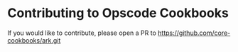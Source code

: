 # Contributing to Opscode Cookbooks
If you would like to contribute, please open a PR to https://github.com/core-cookbooks/ark.git

